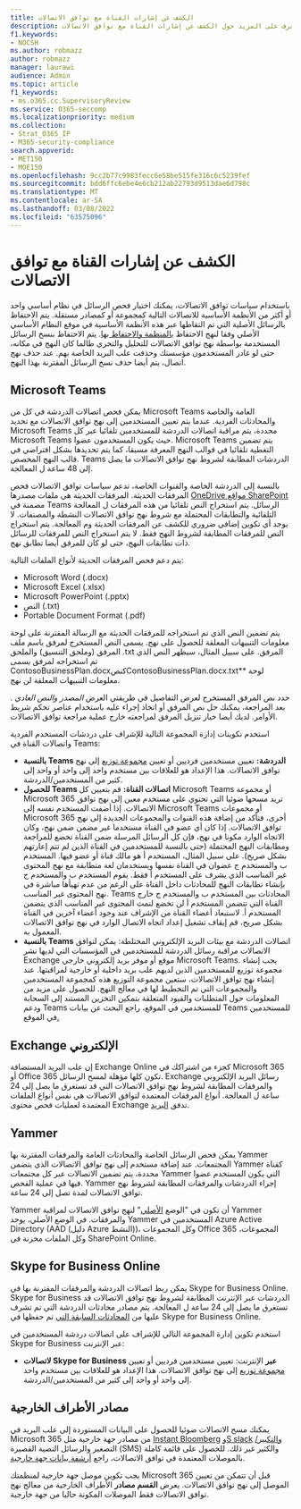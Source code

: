 ```yaml
---
title: الكشف عن إشارات القناة مع توافق الاتصالات
description: تعرف على المزيد حول الكشف عن إشارات القناة مع توافق الاتصالات.
f1.keywords:
- NOCSH
ms.author: robmazz
author: robmazz
manager: laurawi
audience: Admin
ms.topic: article
f1_keywords:
- ms.o365.cc.SupervisoryReview
ms.service: O365-seccomp
ms.localizationpriority: medium
ms.collection:
- Strat_O365_IP
- M365-security-compliance
search.appverid:
- MET150
- MOE150
ms.openlocfilehash: 9cc2b77c9983fecc6e58be515fe316c6c5239fef
ms.sourcegitcommit: bdd6ffc6ebe4e6cb212ab22793d9513dae6d798c
ms.translationtype: MT
ms.contentlocale: ar-SA
ms.lasthandoff: 03/08/2022
ms.locfileid: "63575096"
---
```

# <a name="detect-channel-signals-with-communication-compliance"></a>الكشف عن إشارات القناة مع توافق الاتصالات

باستخدام سياسات توافق الاتصالات، يمكنك اختيار فحص الرسائل في نظام أساسي واحد أو أكثر من الأنظمة الأساسية للاتصالات التالية كمجموعة أو كمصادر مستقلة. يتم الاحتفاظ بالرسائل الأصلية التي تم التقاطها عبر هذه الأنظمة الأساسية في موقع النظام الأساسي الأصلي وفقا لنهج الاحتفاظ [بالمنظمة والاحتفاظ بها](/microsoft-365/compliance/information-governance). يتم الاحتفاظ بنسخ الرسائل المستخدمة بواسطة نهج توافق الاتصالات للتحليل والتحري طالما كان النهج في مكانه، حتى لو غادر المستخدمون مؤسستك وحذفت علب البريد الخاصة بهم. عند حذف نهج اتصال، يتم أيضا حذف نسخ الرسائل المقترنة بهذا النهج.

## <a name="microsoft-teams"></a>Microsoft Teams

يمكن فحص اتصالات الدردشة في كل من Microsoft Teams العامة والخاصة والمحادثات الفردية. عندما يتم تعيين المستخدمين إلى نهج توافق الاتصالات مع تحديد Microsoft Teams محددة، يتم مراقبة اتصالات الدردشة للمستخدمين تلقائيا عبر كل Microsoft Teams حيث يكون المستخدمون عضوا. Microsoft Teams يتم تضمين التغطية تلقائيا في قوالب النهج المعرفة مسبقا، كما يتم تحديدها بشكل افتراضي في قالب النهج المخصص. Teams الدردشات المطابقة لشروط نهج توافق الاتصالات ما يصل إلى 48 ساعة ل المعالجة.

بالنسبة إلى الدردشة الخاصة والقنوات الخاصة، تدعم سياسات توافق الاتصالات فحص المرفقات الحديثة. المرفقات الحديثة هي ملفات مصدرها [OneDrive مواقع SharePoint](/onedrive/plan-onedrive-enterprise#modern-attachments) مضمنة [](/sharepoint/dev/solution-guidance/modern-experience-customizations) في Teams الرسائل. يتم استخراج النص تلقائيا من هذه المرفقات ل المعالجة التلقائية والتطابقات المحتملة مع شروط نهج توافق الاتصالات النشطة والمصنفات. لا يوجد أي تكوين إضافي ضروري للكشف عن المرفقات الحديثة وم المعالجة. يتم استخراج النص للمرفقات المطابقة لشروط النهج فقط. لا يتم استخراج النص للمرفقات للرسائل ذات تطابقات النهج، حتى لو كان للمرفق أيضا تطابق نهج.

يتم دعم فحص المرفقات الحديثة لأنواع الملفات التالية:

- Microsoft Word (.docx)
- Microsoft Excel (.xlsx)
- Microsoft PowerPoint (.pptx)
- النص (.txt)
- Portable Document Format (.pdf)

يتم تضمين النص الذي تم استخراجه للمرفقات الحديثة مع الرسالة المقترنة على  لوحة معلومات التنبيهات المعلقة للحصول على نهج. يسمى النص المستخرج لمرفق باسم ملف المرفق (وملحق التنسيق) والملحق .txt المرفق. على سبيل المثال، سيظهر النص الذي تم استخراجه لمرفق *يسمى* ContosoBusinessPlan.docxكنصContosoBusinessPlan.docx.txtلوحة ** معلومات التنبيهات المعلقة لن  نهج.

حدد نص المرفق المستخرج لعرض التفاصيل في طريقتي العرض *المصدر* *والنص العادي* . بعد المراجعة، يمكنك حل نص المرفق أو اتخاذ إجراء عليه باستخدام عناصر تحكم شريط الأوامر. لديك أيضا خيار تنزيل المرفق لمراجعته خارج عملية مراجعة توافق الاتصالات.

استخدم تكوينات إدارة المجموعة التالية للإشراف على دردشات المستخدم الفردية واتصالات القناة في Teams:

- **بالنسبة Teams الدردشة:** تعيين مستخدمين فرديين أو تعيين [مجموعة توزيع](https://support.office.com/article/Distribution-groups-E8BA58A8-FAB2-4AAF-8AA1-2A304052D2DE) إلى نهج توافق الاتصالات. هذا الإعداد هو للعلاقات بين مستخدم واحد إلى واحد أو واحد إلى كثير من المستخدمين/الدردشة.
- **للحصول Teams اتصالات القناة:** قم بتعيين كل Microsoft Teams أو مجموعة Microsoft 365 تريد مسحها ضوئيا التي تحتوي على مستخدم معين إلى نهج توافق الاتصالات. إذا أضفت المستخدم نفسه إلى Microsoft Teams أو مجموعات Microsoft 365 أخرى، فتأكد من إضافة هذه القنوات والمجموعات الجديدة إلى نهج توافق الاتصالات. إذا كان أي عضو في القناة مستخدما غير مضمن ضمن نهج، وكان الاتجاه  الوارد مكونا في نهج، فإن كل الرسائل المرسلة ضمن القناة تخضع للمراجعة ومطابقات النهج المحتملة (حتى بالنسبة للمستخدمين في القناة الذين لم تتم إعارتهم بشكل صريح). على سبيل المثال، المستخدم أ هو مالك قناة أو عضو فيها. المستخدم ب والمستخدم ج عضوان في القناة نفسها ويستخدمان لغة متطابقة مع نهج المحتوى غير المناسب الذي يشرف على المستخدم أ فقط. يقوم المستخدم ب والمستخدم ج بإنشاء تطابقات النهج للمحادثات داخل القناة على الرغم من عدم تهيأها مباشرة في نهج المحتوى غير المناسب. Teams المحادثات بين المستخدم ب والمستخدم ج خارج القناة التي تتضمن المستخدم أ لن تخضع لنمث المحتوى غير المناسب الذي يتضمن المستخدم أ. لاستبعاد أعضاء القناة من الإشراف عند وجود أعضاء آخرين في القناة بشكل صريح، قم إيقاف تشغيل إعداد اتجاه الاتصال الوارد  في نهج توافق الاتصالات المعمول به.
- **بالنسبة Teams** اتصالات الدردشة مع بيئات البريد الإلكتروني المختلطة: يمكن لتوافق الاتصالات مراقبة رسائل الدردشة للمستخدمين في المؤسسات التي لديها نشر Exchange موقع أو موفر بريد إلكتروني خارجي Microsoft Teams. يجب إنشاء مجموعة توزيع للمستخدمين الذين لديهم علب بريد داخلية أو خارجية لمراقبتها. عند إنشاء نهج توافق الاتصالات، ستعين مجموعة التوزيع هذه كمجموعة المستخدمين  والمجموعات التي تم التخطيط لها في معالج النهج. للحصول على مزيد من المعلومات حول المتطلبات والقيود المتعلقة بتمكين التخزين المستند إلى السحابة ودعم Teams للمستخدمين في الموقع، راجع البحث عن بيانات Teams للمستخدمين في الموقع[.](search-cloud-based-mailboxes-for-on-premises-users.md)

## <a name="exchange-email"></a>Exchange الإلكتروني

إن علب البريد المستضافة Exchange Online كجزء من اشتراكك في Microsoft 365 أو Office 365 تكون كلها مؤهلة لمسح الرسائل. Exchange رسائل البريد الإلكتروني والمرفقات المطابقة لشروط نهج توافق الاتصالات التي قد تستغرق ما يصل إلى 24 ساعة ل المعالجة. أنواع المرفقات المعتمدة لتوافق الاتصالات هي نفس أنواع الملفات المعتمدة لعمليات فحص محتوى Exchange تدفق [البريد](/exchange/security-and-compliance/mail-flow-rules/inspect-message-attachments#supported-file-types-for-mail-flow-rule-content-inspection).

## <a name="yammer"></a>Yammer

يمكن فحص الرسائل الخاصة والمحادثات العامة والمرفقات المقترنة بها Yammer المجتمعات. عند إضافة مستخدم إلى نهج توافق الاتصالات الذي يتضمن Yammer كقناة محددة، يتم تضمين الاتصالات عبر كل مجتمعات Yammer التي يكون المستخدم عضوا فيها في عملية الفحص. Yammer إجراء الدردشات والمرفقات المطابقة لشروط نهج توافق الاتصالات لمدة تصل إلى 24 ساعة. 

Yammer أن تكون في "الوضع [الأصلي](/yammer/configure-your-yammer-network/overview-native-mode)" لنهج توافق الاتصالات لمراقبة Yammer والمرفقات. في الوضع الأصلي، يوجد Yammer المستخدمين في Azure Active Directory (AAD (دليل Azure النشط))، وكل المجموعات Office 365 المجموعات، وكل الملفات مخزنة في SharePoint Online.

## <a name="skype-for-business-online"></a>Skype for Business Online

يمكن ربط اتصالات الدردشة والمرفقات المقترنة بها في Skype for Business Online. Skype for Business الدردشات عبر الإنترنت المطابقة لشروط نهج توافق الاتصالات قد تستغرق ما يصل إلى 24 ساعة ل المعالجة. يتم مصادر محادثات الدردشة التي تم تشرف عليها من [المحادثات السابقة التي](https://support.office.com/article/Find-a-previous-Skype-for-Business-conversation-18892eba-5f18-4281-8c87-fd48bd72e6a2) تم حفظها في Skype for Business Online.  

استخدم تكوين إدارة المجموعة التالي للإشراف على اتصالات دردشة المستخدمين في Skype for Business عبر الإنترنت:

- **لاتصالات Skype for Business عبر** الإنترنت: تعيين مستخدمين فرديين أو تعيين [مجموعة توزيع](https://support.office.com/article/Distribution-groups-E8BA58A8-FAB2-4AAF-8AA1-2A304052D2DE) إلى نهج توافق الاتصالات. هذا الإعداد هو للعلاقات بين مستخدم واحد إلى واحد أو واحد إلى كثير من المستخدمين/الدردشة.

## <a name="third-party-sources"></a>مصادر  الأطراف الخارجية

يمكنك مسح الاتصالات ضوئيا للحصول على البيانات المستوردة إلى علب البريد في Microsoft 365 من مصادر جهة خارجية مثل [Instant Bloomberg](archive-instant-bloomberg-data.md) [وS slack](archive-slack-data.md) [والتكبير/](archive-zoommeetings-data.md)التصغير والرسائل النصية القصيرة (SMS) والكثير غير ذلك. للحصول على قائمة كاملة بالموصلات المعتمدة في توافق الاتصالات، راجع [أرشفة بيانات جهة خارجية](archiving-third-party-data.md).

يجب تكوين موصل جهة خارجية لمنظمتك Microsoft 365 قبل أن تتمكن من تعيين الموصل إلى نهج توافق الاتصالات. يعرض **القسم مصادر** الأطراف الخارجية من معالج نهج توافق الاتصالات فقط الموصلات المكونة حاليا من جهة خارجية.
